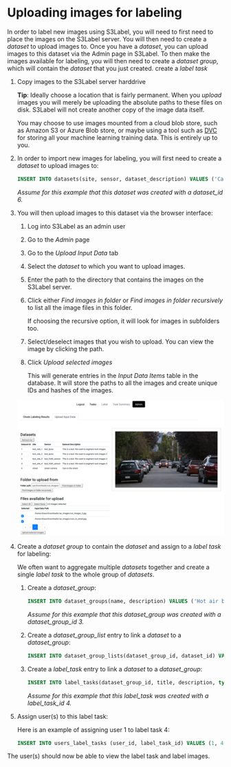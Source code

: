 # Uploading images for labeling

In order to label new images using S3Label, you will need to first need to place the images on the S3Label server.
You will then need to create a *dataset* to upload images to. 
Once you have a *dataset*, you can upload images to this dataset via the Admin page in S3Label. 
To then make the images available for labeling, you will then need to create a *dataset group*, which will contain the *dataset* that you just created. create a *label task*

1. Copy images to the S3Label server harddrive
    
    **Tip**: Ideally choose a location that is fairly permanent. When you *upload* images you will merely be uploading the absolute paths to these files on disk. S3Label will not create another copy of the image data itself.

    You may choose to use images mounted from a cloud blob store, such as Amazon S3 or Azure Blob store, or maybe using a tool such as [DVC](https://dvc.org/) for storing all your machine learning training data. This is entirely up to you.
    
1. In order to import new images for labeling, you will first need to create a *dataset* to upload images to:

    ~~~ SQL
    INSERT INTO datasets(site, sensor, dataset_description) VALUES ('Cape Town', 'hot air balloon camera', 'This is an dataset of aerial images collected from a hot air balloon');
    ~~~
   
    *Assume for this example that this *dataset* was created with a *dataset_id* 6.*
    
1. You will then upload images to this dataset via the browser interface:
    1. Log into S3Label as an admin user
    1. Go to the *Admin* page
    1. Go to the *Upload Input Data* tab
    1. Select the *dataset* to which you want to upload images.
    1. Enter the path to the directory that contains the images on the S3Label server.
    1. Click either *Find images in folder* or *Find images in folder recursively* to list all the image files in this folder.
        
        If choosing the recursive option, it will look for images in subfolders too.
        
    1. Select/deselect images that you wish to upload. You can view the image by clicking the path.
    1. Click *Upload selected images*
    
        This will generate entries in the *Input Data Items* table in the database. 
        It will store the paths to all the images and create unique IDs and hashes of the images.
        
    ![Upload_images_UI](visuals/upload_images_2.png)

1. Create a *dataset group* to contain the *dataset* and assign to a *label task* for labeling:

    We often want to aggregate multiple *datasets* together and create a single *label task* to the whole group of *datasets*.
    
    1. Create a *dataset_group*:
    
        ~~~ SQL
        INSERT INTO dataset_groups(name, description) VALUES ('Hot air balloon datasets', 'All aerial images captured from hot air balloons');
        ~~~ 
       
        *Assume for this example that this *dataset_group* was created with a *dataset_group_id* 3.*
       
    1. Create a *dataset_group_list* entry to link a *dataset* to a *dataset_group*:
    
        ~~~ SQL
        INSERT INTO dataset_group_lists(dataset_group_id, dataset_id) VALUES (3, 6);
        ~~~ 
       
    1. Create a *label_task* entry to link a *dataset* to a *dataset_group*:
    
        ~~~ SQL
        INSERT INTO label_tasks(dataset_group_id, title, description, type) VALUES (3, 'Aerial house labeling', 'Draw bounding boxes around each house in each image', 'instance_segmentation');
        ~~~ 
       
        *Assume for this example that this *label_task* was created with a *label_task_id* 4.*
        
1. Assign user(s) to this label task: 

    Here is an example of assigning user 1 to label task 4:
    ~~~ SQL
    INSERT INTO users_label_tasks (user_id, label_task_id) VALUES (1, 4);
    ~~~
   
The user(s) should now be able to view the label task and label images.
